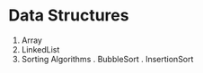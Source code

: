 # Data Structures

1. Array 
2. LinkedList
3. Sorting Algorithms
    . BubbleSort
    . InsertionSort
